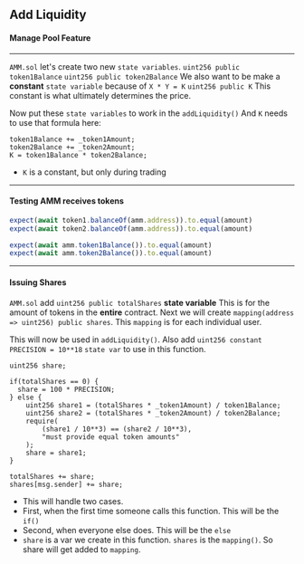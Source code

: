 ## Add Liquidity

#### Manage Pool Feature

---

`AMM.sol` let's create two new `state variables`.
`uint256 public token1Balance`
`uint256 public token2Balance`
We also want to be make a **constant** `state variable` because of `X * Y = K`
`uint256 public K`
This constant is what ultimately determines the price.

Now put these `state variables` to work in the `addLiquidity()`
And `K` needs to use that formula here:

```solidity
token1Balance += _token1Amount;
token2Balance += _token2Amount;
K = token1Balance * token2Balance;
```

- `K` is a constant, but only during trading

---

#### Testing AMM receives tokens

```javascript
expect(await token1.balanceOf(amm.address)).to.equal(amount)
expect(await token2.balanceOf(amm.address)).to.equal(amount)

expect(await amm.token1Balance()).to.equal(amount)
expect(await amm.token2Balance()).to.equal(amount)
```

---

#### Issuing Shares

`AMM.sol` add `uint256 public totalShares` **state variable**
This is for the amount of tokens in the **entire** contract.
Next we will create `mapping(address => uint256) public shares`.
This `mapping` is for each individual user.

This will now be used in `addLiquidity()`.
Also add `uint256 constant PRECISION = 10**18` `state var` to use in this function.

```solidity
uint256 share;

if(totalShares == 0) {
  share = 100 * PRECISION;
} else {
    uint256 share1 = (totalShares * _token1Amount) / token1Balance;
    uint256 share2 = (totalShares * _token2Amount) / token2Balance;
    require(
        (share1 / 10**3) == (share2 / 10**3),
        "must provide equal token amounts"
    );
    share = share1;
}

totalShares += share;
shares[msg.sender] += share;
```

- This will handle two cases.
- First, when the first time someone calls this function. This will be the `if()`
- Second, when everyone else does. This will be the `else`
- `share` is a var we create in this function. `shares` is the `mapping()`. So share will get added to `mapping`.
